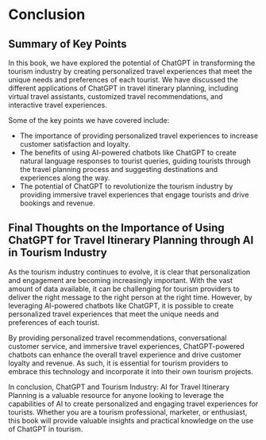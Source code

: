 # Conclusion

Summary of Key Points
---------------------

In this book, we have explored the potential of ChatGPT in transforming the tourism industry by creating personalized travel experiences that meet the unique needs and preferences of each tourist. We have discussed the different applications of ChatGPT in travel itinerary planning, including virtual travel assistants, customized travel recommendations, and interactive travel experiences.

Some of the key points we have covered include:

* The importance of providing personalized travel experiences to increase customer satisfaction and loyalty.
* The benefits of using AI-powered chatbots like ChatGPT to create natural language responses to tourist queries, guiding tourists through the travel planning process and suggesting destinations and experiences along the way.
* The potential of ChatGPT to revolutionize the tourism industry by providing immersive travel experiences that engage tourists and drive bookings and revenue.

Final Thoughts on the Importance of Using ChatGPT for Travel Itinerary Planning through AI in Tourism Industry
--------------------------------------------------------------------------------------------------------------

As the tourism industry continues to evolve, it is clear that personalization and engagement are becoming increasingly important. With the vast amount of data available, it can be challenging for tourism providers to deliver the right message to the right person at the right time. However, by leveraging AI-powered chatbots like ChatGPT, it is possible to create personalized travel experiences that meet the unique needs and preferences of each tourist.

By providing personalized travel recommendations, conversational customer service, and immersive travel experiences, ChatGPT-powered chatbots can enhance the overall travel experience and drive customer loyalty and revenue. As such, it is essential for tourism providers to embrace this technology and incorporate it into their own tourism projects.

In conclusion, ChatGPT and Tourism Industry: AI for Travel Itinerary Planning is a valuable resource for anyone looking to leverage the capabilities of AI to create personalized and engaging travel experiences for tourists. Whether you are a tourism professional, marketer, or enthusiast, this book will provide valuable insights and practical knowledge on the use of ChatGPT in tourism.
